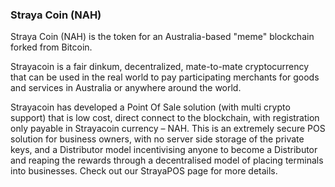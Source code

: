 
















### Straya Coin (NAH)
Straya Coin (NAH) is the token for an Australia-based "meme" blockchain forked from Bitcoin.

Strayacoin is a fair dinkum, decentralized, mate-to-mate cryptocurrency that can be used in the real world to pay participating merchants for goods and services in Australia or anywhere around the world.

Strayacoin has developed a Point Of Sale solution (with multi crypto support) that is low cost, direct connect to the blockchain, with registration only payable in Strayacoin currency – NAH.  This is an extremely secure POS solution for business owners, with no server side storage of the private keys, and a Distributor model incentivising anyone to become a Distributor and reaping the rewards through a decentralised model of placing terminals into businesses. Check out our StrayaPOS page for more details.


